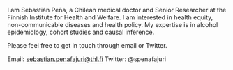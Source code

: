 I am Sebastián Peña, a Chilean medical doctor and Senior Researcher at the Finnish Institute for Health and Welfare. I am interested in health equity, non-communicable diseases 
and health policy. 
My expertise is in alcohol epidemiology, cohort studies and causal inference. 

Please feel free to get in touch through email or Twitter. 

Email: sebastian.penafajuri@thl.fi
Twitter: @spenafajuri
